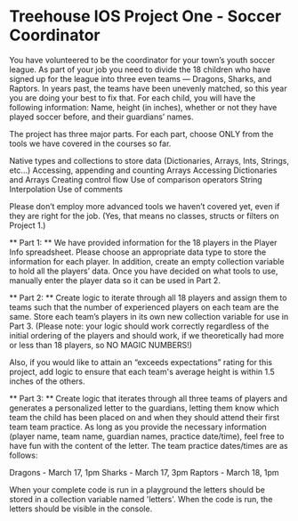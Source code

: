 # Treehouse IOS Project One - Soccer Coordinator

You have volunteered to be the coordinator for your town’s youth soccer league. As part of your job you need to divide the 18 children who have signed up for the league into three even teams — Dragons, Sharks, and Raptors. In years past, the teams have been unevenly matched, so this year you are doing your best to fix that. For each child, you will have the following information: Name, height (in inches), whether or not they have played soccer before, and their guardians’ names.

The project has three major parts. For each part, choose ONLY from the tools we have covered in the courses so far.

Native types and collections to store data (Dictionaries, Arrays, Ints, Strings, etc...) Accessing, appending and counting Arrays Accessing Dictionaries and Arrays Creating control flow Use of comparison operators String Interpolation Use of comments

Please don’t employ more advanced tools we haven’t covered yet, even if they are right for the job. (Yes, that means no classes, structs or filters on Project 1.)

** Part 1: ** We have provided information for the 18 players in the Player Info spreadsheet. Please choose an appropriate data type to store the information for each player. In addition, create an empty collection variable to hold all the players’ data. Once you have decided on what tools to use, manually enter the player data so it can be used in Part 2.

** Part 2: ** Create logic to iterate through all 18 players and assign them to teams such that the number of experienced players on each team are the same. Store each team’s players in its own new collection variable for use in Part 3. (Please note: your logic should work correctly regardless of the initial ordering of the players and should work, if we theoretically had more or less than 18 players, so NO MAGIC NUMBERS!)

Also, if you would like to attain an “exceeds expectations” rating for this project, add logic to ensure that each team's average height is within 1.5 inches of the others.

** Part 3: ** Create logic that iterates through all three teams of players and generates a personalized letter to the guardians, letting them know which team the child has been placed on and when they should attend their first team team practice. As long as you provide the necessary information (player name, team name, guardian names, practice date/time), feel free to have fun with the content of the letter. The team practice dates/times are as follows:

Dragons - March 17, 1pm
Sharks - March 17, 3pm
Raptors - March 18, 1pm

When your complete code is run in a playground the letters should be stored in a collection variable named 'letters'. When the code is run, the letters should be visible in the console.
